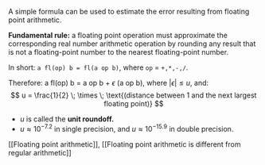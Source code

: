 A simple formula can be used to estimate the error resulting from floating point arithmetic.

**Fundamental rule:** a floating point operation must approximate the corresponding real number arithmetic operation by rounding any result that is not a floating-point number to the nearest floating-point number.

In short: `a fl(op) b = fl(a op b)`, where `op` = `+,*,-,/`.

Therefore: a fl(op) b = a op b + $\epsilon$ (a op b), where $|\epsilon| \le u$, and:
$$
u = \frac{1}{2} \; \times \; \text{(distance between 1 and the next largest floating point)}
$$

- $u$ is called the **unit roundoff.**
- $u \approx 10^{-7.2}$ in single precision, and $u \approx 10^{-15.9}$ in double precision.

[[Floating point arithmetic]], [[Floating point arithmetic is different from regular arithmetic]]